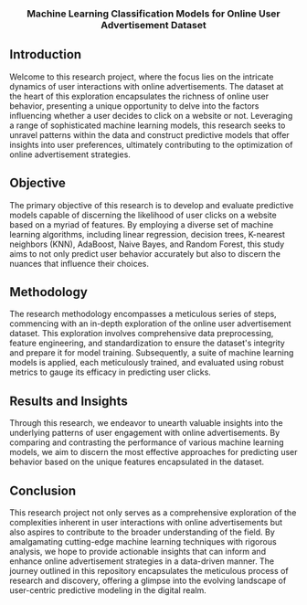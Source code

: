 <div align="center">
  <h3 align="center">Machine Learning Classification Models for Online User Advertisement Dataset</h3>
</div>

## Introduction
Welcome to this research project, where the focus lies on the intricate dynamics of user interactions with online advertisements. The dataset at the heart of this exploration encapsulates the richness of online user behavior, presenting a unique opportunity to delve into the factors influencing whether a user decides to click on a website or not. Leveraging a range of sophisticated machine learning models, this research seeks to unravel patterns within the data and construct predictive models that offer insights into user preferences, ultimately contributing to the optimization of online advertisement strategies.
## Objective
The primary objective of this research is to develop and evaluate predictive models capable of discerning the likelihood of user clicks on a website based on a myriad of features. By employing a diverse set of machine learning algorithms, including linear regression, decision trees, K-nearest neighbors (KNN), AdaBoost, Naive Bayes, and Random Forest, this study aims to not only predict user behavior accurately but also to discern the nuances that influence their choices.
## Methodology
The research methodology encompasses a meticulous series of steps, commencing with an in-depth exploration of the online user advertisement dataset. This exploration involves comprehensive data preprocessing, feature engineering, and standardization to ensure the dataset's integrity and prepare it for model training. Subsequently, a suite of machine learning models is applied, each meticulously trained, and evaluated using robust metrics to gauge its efficacy in predicting user clicks.
## Results and Insights
Through this research, we endeavor to unearth valuable insights into the underlying patterns of user engagement with online advertisements. By comparing and contrasting the performance of various machine learning models, we aim to discern the most effective approaches for predicting user behavior based on the unique features encapsulated in the dataset.
## Conclusion
This research project not only serves as a comprehensive exploration of the complexities inherent in user interactions with online advertisements but also aspires to contribute to the broader understanding of the field. By amalgamating cutting-edge machine learning techniques with rigorous analysis, we hope to provide actionable insights that can inform and enhance online advertisement strategies in a data-driven manner. The journey outlined in this repository encapsulates the meticulous process of research and discovery, offering a glimpse into the evolving landscape of user-centric predictive modeling in the digital realm.
